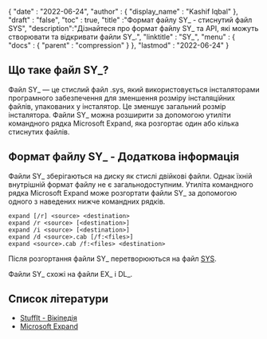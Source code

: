 {
  "date" : "2022-06-24",
  "author" : {
    "display_name" : "Kashif Iqbal"
},
  "draft" : "false",
  "toc" : true,
  "title" :"Формат файлу SY_ - стиснутий файл SYS",
  "description":"Дізнайтеся про формат файлу SY_ та API, які можуть створювати та відкривати файли SY_.",
  "linktitle" : "SY_",
  "menu" : {
    "docs" : {
      "parent" : "compression"
}
},
  "lastmod" : "2022-06-24"
}

## Що таке файл SY_?

Файл SY_ — це стислий файл .sys, який використовується інсталяторами програмного забезпечення для зменшення розміру інсталяційних файлів, упакованих у інсталятор. Це зменшує загальний розмір інсталятора. Файли SY_ можна розширити за допомогою утиліти командного рядка Microsoft Expand, яка розгортає один або кілька стиснутих файлів.

## Формат файлу SY_ - Додаткова інформація

Файли SY_ зберігаються на диску як стислі двійкові файли. Однак їхній внутрішній формат файлу не є загальнодоступним. Утиліта командного рядка Microsoft Expand може розгортати файли SY_ за допомогою одного з наведених нижче командних рядків.

```
expand [/r] <source> <destination>
expand /r <source> [<destination>]
expand /i <source> [<destination>]
expand /d <source>.cab [/f:<files>]
expand <source>.cab /f:<files> <destination>
```
Після розгортання файли SY_ перетворюються на файл [SYS](https://docs.fileformat.com/system/sys/).

Файли SY_ схожі на файли EX_ і DL_.

## Список літератури

* [StuffIt - Вікіпедія](https://en.wikipedia.org/wiki/StuffIt)
* [Microsoft Expand](https://learn.microsoft.com/en-us/windows-server/administration/windows-commands/expand)

